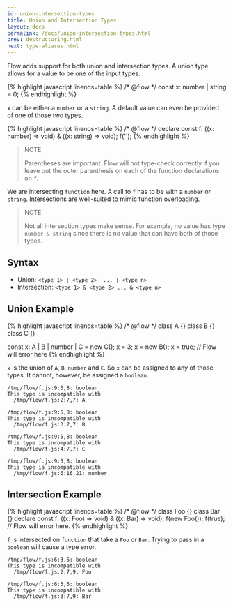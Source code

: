 ```yaml
---
id: union-intersection-types
title: Union and Intersection Types
layout: docs
permalink: /docs/union-intersection-types.html
prev: destructuring.html
next: type-aliases.html
---
```


Flow adds support for both union and intersection types. A union type allows 
for a value to be one of the input types.

{% highlight javascript linenos=table %}
/* @flow */
const x: number | string = 0;
{% endhighlight %}

`x` can be either a `number` or a `string`. A default value can even be 
provided of one of those two types.

{% highlight javascript linenos=table %}
/* @flow */
declare const f: ((x: number) => void) & ((x: string) => void);
f('');
{% endhighlight %}

> NOTE
> 
> Parentheses are important. Flow will not type-check correctly if you leave 
> out the outer parenthesis on each of the function declarations on `f`.


We are intersecting `function` here. A call to `f` has to be with a `number` 
or `string`. Intersections are well-suited to mimic function overloading.

> NOTE
> 
> Not all intersection types make sense. For example, no value has type 
`number & string` since there is no value that can have both of those types.


## Syntax

- Union: `<type 1> | <type 2>  ... | <type n>`
- Intersection: `<type 1> & <type 2> ... & <type n>`

## Union Example

{% highlight javascript linenos=table %}
/* @flow */
class A {}
class B {}
class C {}

const x: A | B | number | C = new C();
x = 3;
x = new B();
x = true; // Flow will error here
{% endhighlight %}

`x` is the union of `A`, `B`, `number` and `C`. So `x` can be assigned to any 
of those types. It cannot, however, be assigned a `boolean`.

```bbcode
/tmp/flow/f.js:9:5,8: boolean
This type is incompatible with
  /tmp/flow/f.js:2:7,7: A

/tmp/flow/f.js:9:5,8: boolean
This type is incompatible with
  /tmp/flow/f.js:3:7,7: B

/tmp/flow/f.js:9:5,8: boolean
This type is incompatible with
  /tmp/flow/f.js:4:7,7: C

/tmp/flow/f.js:9:5,8: boolean
This type is incompatible with
  /tmp/flow/f.js:6:16,21: number
```

## Intersection Example

{% highlight javascript linenos=table %}
/* @flow */
class Foo {}
class Bar {}
declare const f: ((x: Foo) => void) & ((x: Bar) => void);
f(new Foo());
f(true); // Flow will error here.
{% endhighlight %}

`f` is intersected on `function` that take a `Foo` or `Bar`. Trying to pass in 
a `boolean` will cause a type error.

```bbcode
/tmp/flow/f.js:6:3,6: boolean
This type is incompatible with
  /tmp/flow/f.js:2:7,9: Foo

/tmp/flow/f.js:6:3,6: boolean
This type is incompatible with
  /tmp/flow/f.js:3:7,9: Bar
```
